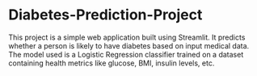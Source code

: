 # Diabetes-Prediction-Project
This project is a simple web application built using Streamlit. It predicts whether a person is likely to have diabetes based on input medical data. The model used is a Logistic Regression classifier trained on a dataset containing health metrics like glucose, BMI, insulin levels, etc.
